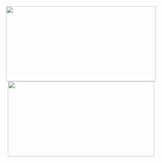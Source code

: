 <div align="center">
  <a href="https://github.com/teustenn">
  <img height="200px" width="400px" src="https://github-readme-stats.vercel.app/api?username=teustenn&count_private=true&show_icons=true&theme=github_dark"/>
  <img height="200px" width="390px" src="https://github-readme-stats.vercel.app/api/top-langs/?username=teustenn&layout=compact&langs_count=7&theme=github_dark"/>
</div>
